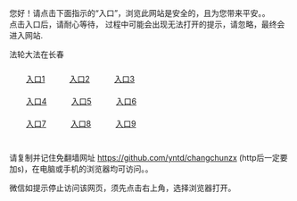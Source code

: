 您好！请点击下面指示的“入口”，浏览此网站是安全的，且为您带来平安。。 <br/>
点击入口后，请耐心等待， 过程中可能会出现无法打开的提示，请忽略，最终会进入网站. </br>

法轮大法在长春<br/>
<div style="padding:10px"><a style="margin:20px" target="_blank" href="https://d3o2k0rlzlsq3x.cloudfront.net/2Qpsp?vpnvjh" id="ccLink1" rel="nofollow">入口1</a> <a target="_blank" style="margin:20px" href="https://d1as4xett2hmbz.cloudfront.net/2Qpsp?fjsysssh" id="ccLink2" rel="nofollow">入口2</a> <a style="margin:20px" target="_blank" href="https://d1dzsp87gkijtn.cloudfront.net/2Qpsp?lnyxyodt" id="ccLink3" rel="nofollow">入口3</a></div>

<div style="padding:10px" ><a style="margin:20px" target="_blank" href="https://d3o2k0rlzlsq3x.cloudfront.net/2Qpsp?vpnvjh" id="ccLink4" rel="nofollow">入口4</a> <a style="margin:20px" href="https://d1as4xett2hmbz.cloudfront.net/2Qpsp?fjsysssh" target="_blank" id="ccLink5" rel="nofollow">入口5</a> <a style="margin:20px" href="https://d1dzsp87gkijtn.cloudfront.net/2Qpsp?lnyxyodt" target="_blank" id="ccLink6" rel="nofollow">入口6</a></div>

<div style="padding:10px"><a style="margin:20px" target="_blank" href="https://d3o2k0rlzlsq3x.cloudfront.net/2Qpsp?vpnvjh" id="ccLink7" rel="nofollow">入口7</a> <a style="margin:20px" href="https://d1as4xett2hmbz.cloudfront.net/2Qpsp?fjsysssh" target="_blank" id="ccLink8" rel="nofollow">入口8</a> <a style="margin:20px" target="_blank" href="https://d1dzsp87gkijtn.cloudfront.net/2Qpsp?lnyxyodt" id="ccLink9" rel="nofollow">入口9</a></div>

<br/>



请复制并记住免翻墙网址 https://github.com/yntd/changchunzx (http后一定要加s)，在电脑或手机的浏览器均可访问。。<br/>

微信如提示停止访问该网页，须先点击右上角，选择浏览器打开。

